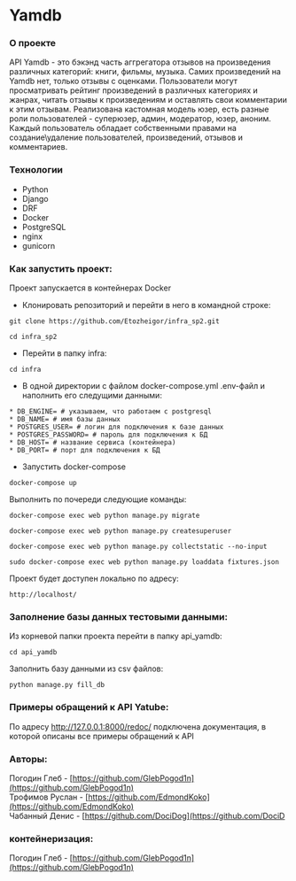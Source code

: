 # Yamdb

### О проекте

API Yamdb - это бэкэнд часть аггрегатора отзывов на произведения различных категорий: книги, фильмы, музыка. Самих произведений на Yamdb нет, только отзывы с оценками. Пользователи могут просматривать рейтинг произведений в различных категориях и жанрах, читать отзывы к произведениям и оставлять свои комментарии к этим отзывам. Реализована кастомная модель юзер, есть разные роли пользователей - суперюзер, админ, модератор, юзер, аноним. Каждый пользователь обладает собственными правами на создание\удаление пользователей, произведений, отзывов и комментариев.

### Технологии
- Python
- Django
- DRF
- Docker
- PostgreSQL
- nginx
- gunicorn

### Как запустить проект:

Проект запускается в контейнерах Docker

- Клонировать репозиторий и перейти в него в командной строке:

```
git clone https://github.com/Etozheigor/infra_sp2.git
```

```
cd infra_sp2
```
- Перейти в папку infra:

```
cd infra
```

- В одной директории с файлом docker-compose.yml .env-файл и наполнить его следущими данными:
```
* DB_ENGINE= # указываем, что работаем с postgresql
* DB_NAME= # имя базы данных
* POSTGRES_USER= # логин для подключения к базе данных
* POSTGRES_PASSWORD= # пароль для подключения к БД
* DB_HOST= # название сервиса (контейнера)
* DB_PORT= # порт для подключения к БД
```
- Запустить docker-compose

```
docker-compose up
```
Выполнить по почереди следующие команды:

```
docker-compose exec web python manage.py migrate
```
```
docker-compose exec web python manage.py createsuperuser
```
```
docker-compose exec web python manage.py collectstatic --no-input 
```
```
sudo docker-compose exec web python manage.py loaddata fixtures.json
```

Проект будет доступен локально по адресу:

```
http://localhost/
```


### Заполнение базы данных тестовыми данными:

Из корневой папки проекта перейти в папку api_yamdb:

```
cd api_yamdb
```
Заполнить базу данными из csv файлов:

```
python manage.py fill_db
```

### Примеры обращений к API Yatube:

По адресу http://127.0.0.1:8000/redoc/ подключена документация, в которой
описаны все примеры обращений к API

### Авторы:

Погодин Глеб - [https://github.com/GlebPogod1n](https://github.com/GlebPogod1n)     
Трофимов Руслан - [https://github.com/EdmondKoko](https://github.com/EdmondKoko)   
Чабанный Денис - [https://github.com/DociDog](https://github.com/DociD

### контейнеризация:

Погодин Глеб - [https://github.com/GlebPogod1n](https://github.com/GlebPogod1n)
